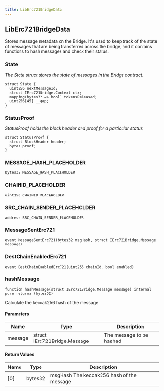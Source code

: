 ```yaml
---
title: LibErc721BridgeData
---
```


## LibErc721BridgeData

Stores message metadata on the Bridge. It's used to keep track of the state
of messages that are being
transferred across the bridge, and it contains functions to hash messages and
check their status.

### State

_The State struct stores the state of messages in the Bridge
contract._

```solidity
struct State {
  uint256 nextMessageId;
  struct IErc721Bridge.Context ctx;
  mapping(bytes32 => bool) tokensReleased;
  uint256[45] __gap;
}
```

### StatusProof

_StatusProof holds the block header and proof for a particular
status._

```solidity
struct StatusProof {
  struct BlockHeader header;
  bytes proof;
}
```

### MESSAGE_HASH_PLACEHOLDER

```solidity
bytes32 MESSAGE_HASH_PLACEHOLDER
```

### CHAINID_PLACEHOLDER

```solidity
uint256 CHAINID_PLACEHOLDER
```

### SRC_CHAIN_SENDER_PLACEHOLDER

```solidity
address SRC_CHAIN_SENDER_PLACEHOLDER
```

### MessageSentErc721

```solidity
event MessageSentErc721(bytes32 msgHash, struct IErc721Bridge.Message message)
```

### DestChainEnabledErc721

```solidity
event DestChainEnabledErc721(uint256 chainId, bool enabled)
```

### hashMessage

```solidity
function hashMessage(struct IErc721Bridge.Message message) internal pure returns (bytes32)
```

Calculate the keccak256 hash of the message

#### Parameters

| Name | Type | Description |
| ---- | ---- | ----------- |
| message | struct IErc721Bridge.Message | The message to be hashed |

#### Return Values

| Name | Type | Description |
| ---- | ---- | ----------- |
| [0] | bytes32 | msgHash The keccak256 hash of the message |

